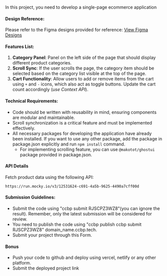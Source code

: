 In this project, you need to develop a single-page ecommerce application

#### Design Reference:

Please refer to the Figma designs provided for reference: <a target="_blank" href="https://www.figma.com/file/CdQg7qzmPcEWGXZMzuHMh6/Assignment?node-id=0%3A1">View Figma Designs</a>

#### Features List:

1. **Category Panel**: Panel on the left side of the page that should display different product categories.
2. **Scroll Sync**: If the user scrolls the page, the category item should be selected based on the category list visible at the top of the page.
3. **Cart Functionality**: Allow users to add or remove items from the cart using `+` and `-` icons, which also act as toggle buttons. Update the cart count accordingly (_use Context API_).

#### Technical Requirements:

- Code should be written with reusability in mind, ensuring components are modular and maintainable.
- Scroll synchronization is a critical feature and must be implemented effectively.
- All necessary packages for developing the application have already been installed. If you want to use any other package, add the package in package.json explicitly and run `npm install` command.
  - For implementing scrolling feature, you can use `@makotot/ghostui` package provided in package.json.

#### API Details

Fetch product data using the following API:

```api
https://run.mocky.io/v3/12531624-c691-4a5b-9625-4490a7cff00d
```

#### Submission Guidelines:

- Submit the code using "ccbp submit RJSCPZ3WZ8"(you can ignore the result). Remember, only the latest submission will be considered for review.
- You need to publish the code using "ccbp publish ccbp submit RJSCPZ3WZ8" domain_name.ccbp.tech.
- Submit your project through this Form.

#### Bonus

- Push your code to github and deploy using vercel, netlify or any other platform.
- Submit the deployed project link
